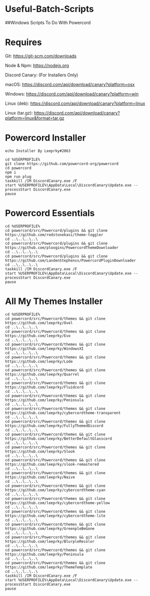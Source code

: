 # Useful-Batch-Scripts
##Windows Scripts To Do With Powercord

# Requires

Git: https://git-scm.com/downloads

Node & Npm: https://nodejs.org

Discord Canary: (For Installers Only)

macOS: https://discord.com/api/download/canary?platform=osx

Windows: https://discord.com/api/download/canary?platform=win

Linux (deb): https://discord.com/api/download/canary?platform=linux

Linux (tar.gz): https://discord.com/api/download/canary?platform=linux&format=tar.gz

# Powercord Installer

```
echo Installer By Leeprky#2063

cd %USERPROFILE%
git clone https://github.com/powercord-org/powercord
cd powercord
npm i
npm run plug
taskkill /IM DiscordCanary.exe /F
start %USERPROFILE%\AppData\Local\DiscordCanary\Update.exe --processStart DiscordCanary.exe
pause
```

# Powercord Essentials

```
cd %USERPROFILE%
cd powercord/src/Powercord/plugins && git clone https://github.com/redstonekasi/theme-toggler
cd ..\..\..\..\
cd powercord/src/Powercord/plugins && git clone https://github.com/ploogins/PowercordThemeDownloader
cd ..\..\..\..\
cd powercord/src/Powercord/plugins && git clone https://github.com/LandenStephenss/PowercordPluginDownloader
cd ..\..\..\..\
taskkill /IM DiscordCanary.exe /F
start %USERPROFILE%\AppData\Local\DiscordCanary\Update.exe --processStart DiscordCanary.exe
pause
```

# All My Themes Installer

```
cd %USERPROFILE%
cd powercord/src/Powercord/themes && git clone https://github.com/leeprky/Ovel
cd ..\..\..\..\
cd powercord/src/Powercord/themes && git clone https://github.com/leeprky/Evo
cd ..\..\..\..\
cd powercord/src/Powercord/themes && git clone https://github.com/leeprky/WindowsXI
cd ..\..\..\..\
cd powercord/src/Powercord/themes && git clone https://github.com/leeprky/Lode
cd ..\..\..\..\
cd powercord/src/Powercord/themes && git clone https://github.com/leeprky/Quarrel
cd ..\..\..\..\
cd powercord/src/Powercord/themes && git clone https://github.com/leeprky/Fluidcord
cd ..\..\..\..\
cd powercord/src/Powercord/themes && git clone https://github.com/leeprky/Peninsula
cd ..\..\..\..\
cd powercord/src/Powercord/themes && git clone https://github.com/leeprky/cybercordtheme-transparent
cd ..\..\..\..\
cd powercord/src/Powercord/themes && git clone https://github.com/leeprky/FullyThemedDiscord
cd ..\..\..\..\
cd powercord/src/Powercord/themes && git clone https://github.com/leeprky/BetterDefaultGlasscord
cd ..\..\..\..\
cd powercord/src/Powercord/themes && git clone https://github.com/leeprky/Slook
cd ..\..\..\..\
cd powercord/src/Powercord/themes && git clone https://github.com/leeprky/slook-remastered
cd ..\..\..\..\
cd powercord/src/Powercord/themes && git clone https://github.com/leeprky/Naive
cd ..\..\..\..\
cd powercord/src/Powercord/themes && git clone https://github.com/leeprky/cybercordtheme-cyan
cd ..\..\..\..\
cd powercord/src/Powercord/themes && git clone https://github.com/leeprky/cybercordtheme-yellow
cd ..\..\..\..\
cd powercord/src/Powercord/themes && git clone https://github.com/leeprky/cybercordtheme-lite
cd ..\..\..\..\
cd powercord/src/Powercord/themes && git clone https://github.com/leeprky/GreenpleBeGone
cd ..\..\..\..\
cd powercord/src/Powercord/themes && git clone https://github.com/leeprky/BlurpleRecolor
cd ..\..\..\..\
cd powercord/src/Powercord/themes && git clone https://github.com/leeprky/Peninsula
cd ..\..\..\..\
cd powercord/src/Powercord/themes && git clone https://github.com/leeprky/ThemeTemplate
cd ..\..\..\..\
taskkill /IM DiscordCanary.exe /F
start %USERPROFILE%\AppData\Local\DiscordCanary\Update.exe --processStart DiscordCanary.exe
pause
```
